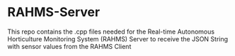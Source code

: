 # RAHMS-Server
This repo contains  the .cpp files needed for the Real-time Autonomous Horticulture Monitoring System (RAHMS) Server to receive the JSON String with sensor values from the RAHMS Client
